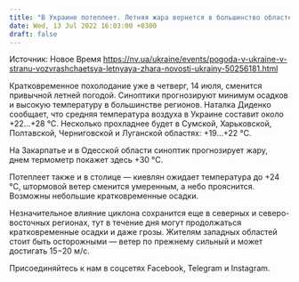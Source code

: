 ```yaml
---
title: "В Украине потеплеет. Летняя жара вернется в большинство областей страны, однако стоит опасаться штормового ветра"
date: Wed, 13 Jul 2022 16:03:00 +0300
draft: false
---
```

Источник: Новое Время https://nv.ua/ukraine/events/pogoda-v-ukraine-v-stranu-vozvrashchaetsya-letnyaya-zhara-novosti-ukrainy-50256181.html


 Кратковременное похолодание уже в четверг, 14 июля, сменится привычной летней погодой. Синоптики прогнозируют минимум осадков и высокую температуру в большинстве регионов. Наталка Диденко сообщает, что средняя температура воздуха в Украине составит около +22…+28 °C. Несколько прохладнее будет в Сумской, Харьковской, Полтавской, Черниговской и Луганской областях: +19…+22 °C.

На Закарпатье и в Одесской области синоптик прогнозирует жару, днем термометр покажет здесь +30 °C.

Потеплеет также и в столице — киевлян ожидает температура до +24 °C, штормовой ветер сменится умеренным, а небо прояснится. Возможны небольшие кратковременные осадки.

Незначительное влияние циклона сохранится еще в северных и северо-восточных регионах, тут в течение дня могут продолжаться кратковременные осадки и даже грозы. Жителям западных областей стоит быть осторожными — ветер по прежнему сильный и может достигать 15−20 м/с.

Присоединяйтесь к нам в соцсетях Facebook, Telegram и Instagram.
